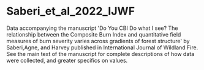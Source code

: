 # Saberi_et_al_2022_IJWF
Data accompanying the manuscript 'Do You CBI Do what I see? The relationship between the Composite Burn Index and quantitative field measures of  burn severity varies across gradients of forest structure' by Saberi,Agne, and Harvey published in International Journal of Wildland Fire. See the main text of the manuscript for complete descriptions of how data were collected, and greater specifics on values.
